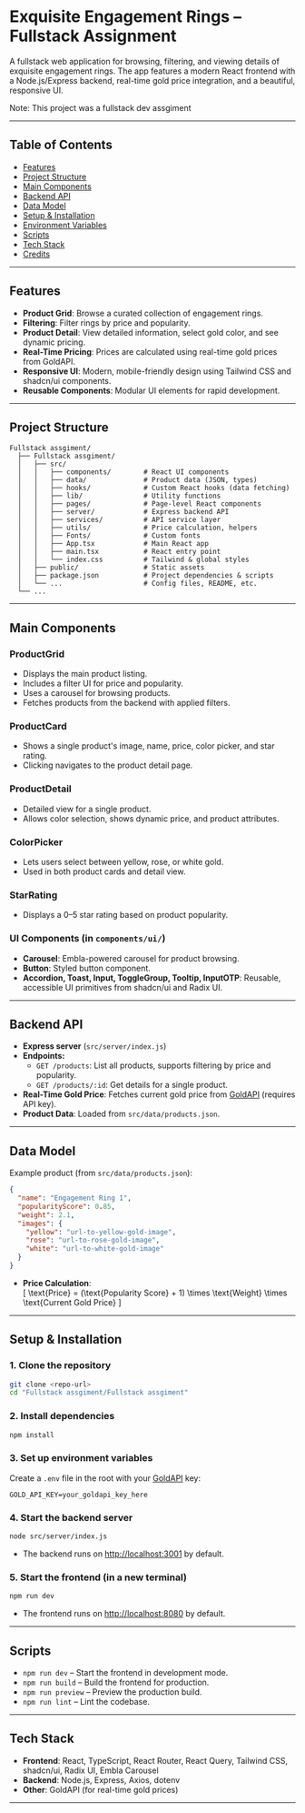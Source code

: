 # Exquisite Engagement Rings – Fullstack Assignment

A fullstack web application for browsing, filtering, and viewing details of exquisite engagement rings. The app features a modern React frontend with a Node.js/Express backend, real-time gold price integration, and a beautiful, responsive UI.

Note: This project was a fullstack dev assgiment

---

## Table of Contents

- [Features](#features)
- [Project Structure](#project-structure)
- [Main Components](#main-components)
- [Backend API](#backend-api)
- [Data Model](#data-model)
- [Setup & Installation](#setup--installation)
- [Environment Variables](#environment-variables)
- [Scripts](#scripts)
- [Tech Stack](#tech-stack)
- [Credits](#credits)

---

## Features

- **Product Grid**: Browse a curated collection of engagement rings.
- **Filtering**: Filter rings by price and popularity.
- **Product Detail**: View detailed information, select gold color, and see dynamic pricing.
- **Real-Time Pricing**: Prices are calculated using real-time gold prices from GoldAPI.
- **Responsive UI**: Modern, mobile-friendly design using Tailwind CSS and shadcn/ui components.
- **Reusable Components**: Modular UI elements for rapid development.

---

## Project Structure

```
Fullstack assgiment/
  ├── Fullstack assgiment/
  │   ├── src/
  │   │   ├── components/        # React UI components
  │   │   ├── data/              # Product data (JSON, types)
  │   │   ├── hooks/             # Custom React hooks (data fetching)
  │   │   ├── lib/               # Utility functions
  │   │   ├── pages/             # Page-level React components
  │   │   ├── server/            # Express backend API
  │   │   ├── services/          # API service layer
  │   │   ├── utils/             # Price calculation, helpers
  │   │   ├── Fonts/             # Custom fonts
  │   │   ├── App.tsx            # Main React app
  │   │   ├── main.tsx           # React entry point
  │   │   └── index.css          # Tailwind & global styles
  │   ├── public/                # Static assets
  │   ├── package.json           # Project dependencies & scripts
  │   └── ...                    # Config files, README, etc.
  └── ...
```

---

## Main Components

### ProductGrid
- Displays the main product listing.
- Includes a filter UI for price and popularity.
- Uses a carousel for browsing products.
- Fetches products from the backend with applied filters.

### ProductCard
- Shows a single product's image, name, price, color picker, and star rating.
- Clicking navigates to the product detail page.

### ProductDetail
- Detailed view for a single product.
- Allows color selection, shows dynamic price, and product attributes.

### ColorPicker
- Lets users select between yellow, rose, or white gold.
- Used in both product cards and detail view.

### StarRating
- Displays a 0–5 star rating based on product popularity.

### UI Components (in `components/ui/`)
- **Carousel**: Embla-powered carousel for product browsing.
- **Button**: Styled button component.
- **Accordion, Toast, Input, ToggleGroup, Tooltip, InputOTP**: Reusable, accessible UI primitives from shadcn/ui and Radix UI.

---

## Backend API

- **Express server** (`src/server/index.js`)
- **Endpoints:**
  - `GET /products`: List all products, supports filtering by price and popularity.
  - `GET /products/:id`: Get details for a single product.
- **Real-Time Gold Price**: Fetches current gold price from [GoldAPI](https://www.goldapi.io/) (requires API key).
- **Product Data**: Loaded from `src/data/products.json`.

---

## Data Model

Example product (from `src/data/products.json`):

```json
{
  "name": "Engagement Ring 1",
  "popularityScore": 0.85,
  "weight": 2.1,
  "images": {
    "yellow": "url-to-yellow-gold-image",
    "rose": "url-to-rose-gold-image",
    "white": "url-to-white-gold-image"
  }
}
```

- **Price Calculation**:  
  \[
  \text{Price} = (\text{Popularity Score} + 1) \times \text{Weight} \times \text{Current Gold Price}
  \]

---

## Setup & Installation

### 1. Clone the repository

```bash
git clone <repo-url>
cd "Fullstack assgiment/Fullstack assgiment"
```

### 2. Install dependencies

```bash
npm install
```

### 3. Set up environment variables

Create a `.env` file in the root with your [GoldAPI](https://www.goldapi.io/) key:

```
GOLD_API_KEY=your_goldapi_key_here
```

### 4. Start the backend server

```bash
node src/server/index.js
```
- The backend runs on [http://localhost:3001](http://localhost:3001) by default.

### 5. Start the frontend (in a new terminal)

```bash
npm run dev
```
- The frontend runs on [http://localhost:8080](http://localhost:8080) by default.

---

## Scripts

- `npm run dev` – Start the frontend in development mode.
- `npm run build` – Build the frontend for production.
- `npm run preview` – Preview the production build.
- `npm run lint` – Lint the codebase.

---

## Tech Stack

- **Frontend**: React, TypeScript, React Router, React Query, Tailwind CSS, shadcn/ui, Radix UI, Embla Carousel
- **Backend**: Node.js, Express, Axios, dotenv
- **Other**: GoldAPI (for real-time gold prices)

---